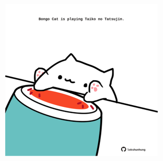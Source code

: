 <!-- built at 29/10/2025, 10:00:47 UTC -->
<p align="center">
  <img width="500" height="500" src="./ReadmeImage.svg">
</p>
